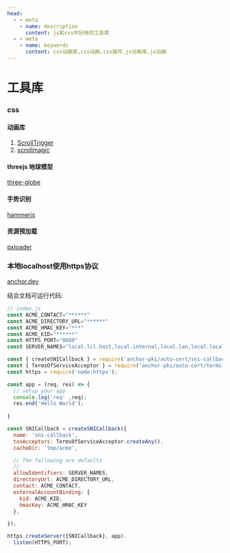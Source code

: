 ```yaml
---
head:
  - - meta
    - name: description
      content: js和css中好用的工具库
  - - meta
    - name: keywords
      content: css动画库,css动画,css插件,js动画库,js动画
---
```


# 工具库

### css
#### 动画库
1. [ScrollTrigger](https://gsap.com/docs/v3/Plugins/ScrollTrigger/?page=1)
2. [scrollmagic](https://scrollmagic.io/)

#### threejs 地球模型
[three-globe](https://www.npmjs.com/package/three-globe)


#### 手势识别
[hammerjs](https://hammerjs.github.io/getting-started/)

#### 资源预加载
[pxloader](https://thinkpixellab.com/pxloader/)

### 本地localhost使用https协议
[anchor.dev](https://anchor.dev/)

结合文档可运行代码:
```js
// index.js
const ACME_CONTACT="******"
const ACME_DIRECTORY_URL="******"
const ACME_HMAC_KEY="***"
const ACME_KID="******"
const HTTPS_PORT="8089"
const SERVER_NAMES="local.lcl.host,local.internal,local.lan,local.local,local.localhost,local.test"

const { createSNICallback } = require('anchor-pki/auto-cert/sni-callback');
const { TermsOfServiceAcceptor } = require('anchor-pki/auto-cert/terms-of-service-acceptor');
const https = require('node:https');

const app = (req, res) => {
  // setup your app
  console.log('req' ,req);
  res.end('Hello World');
  
}

const SNICallback = createSNICallback({
  name: 'sni-callback',
  tosAcceptors: TermsOfServiceAcceptor.createAny(),
  cacheDir: 'tmp/acme',

  // The following are defaults
  //
  allowIdentifiers: SERVER_NAMES,
  directoryUrl: ACME_DIRECTORY_URL,
  contact: ACME_CONTACT,
  externalAccountBinding: {
    kid: ACME_KID,
    hmacKey: ACME_HMAC_KEY
  },

});

https.createServer({SNICallback}, app).
  listen(HTTPS_PORT);
```